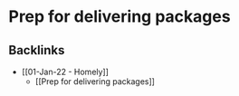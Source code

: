 # Prep for delivering packages
## Backlinks
* [[01-Jan-22 - Homely]]
	* [[Prep for delivering packages]]

<!-- #p0 -->

<!-- {BearID:9E7ECAFB-DCD4-4B26-842B-AFEEC29D5815-37104-0000052D7650DB3A} -->
